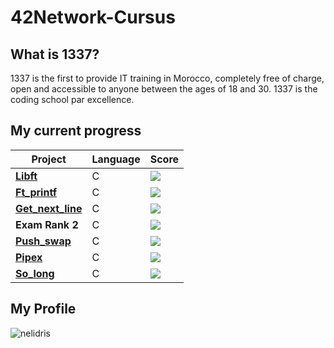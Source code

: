 # 42Network-Cursus

## What is 1337?

1337 is the first to provide IT training in Morocco, completely free of charge, open and accessible to anyone between the ages of 18 and 30. 1337 is the coding school par excellence.

## My current progress

| Project                                              | Language | Score |
| ---------------------------------------------------- | -------- | ----- |
| [**Libft**](https://github.com/NorsHiden/42cursus-libft) | C        | ![](https://badge42.herokuapp.com/api/project/nelidris/Libft) |
| [**Ft_printf**](https://github.com/NorsHiden/42cursus-ft_printf) | C        | ![](https://badge42.herokuapp.com/api/project/nelidris/ft_printf) |
| [**Get_next_line**](https://github.com/NorsHiden/42cursus-ft_printf) | C        | ![](https://badge42.herokuapp.com/api/project/nelidris/get_next_line) |
| **Exam Rank 2**                                                    | C        | ![](https://badge42.herokuapp.com/api/project/nelidris/Exam%20Rank%2002) |
| [**Push_swap**](https://github.com/NorsHiden/42cursus-push_swap) | C        | ![](https://badge42.herokuapp.com/api/project/nelidris/push_swap) |
| [**Pipex**](https://github.com/NorsHiden/42cursus-pipex) | C        | ![](https://badge42.herokuapp.com/api/project/nelidris/pipex) |
| [**So_long**](https://github.com/NorsHiden/42cursus-so_long) | C        | ![](https://badge42.herokuapp.com/api/project/nelidris/so_long) |


## My Profile

![nelidris](https://badge1337.norshiden.repl.co/badge/nelidris?mode=dark)
